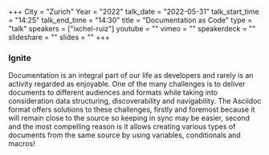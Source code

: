 +++
City = "Zurich"
Year = "2022"
talk_date = "2022-05-31"
talk_start_time = "14:25"
talk_end_time = "14:30"
title = "Documentation as Code"
type = "talk"
speakers = ["ixchel-ruiz"]
youtube = ""
vimeo = ""
speakerdeck = ""
slideshare = ""
slides = ""
+++

### Ignite

Documentation is an integral part of our life as developers and rarely is an activity regarded as enjoyable.
One of the many challenges is to deliver documents to different audiences and formats while taking into consideration data structuring, discoverability and navigability.
The Asciidoc format offers solutions to these challenges, firstly and foremost because it will remain close to the source so keeping in sync may be easier, second and the most compelling reason is it allows creating various types of documents from the same source by using variables, conditionals and macros!